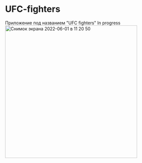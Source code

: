 # UFC-fighters
Приложение под названием "UFC fighters"
In progress 
<img width="428" alt="Снимок экрана 2022-06-01 в 11 20 50" src="https://user-images.githubusercontent.com/92681775/171339364-c7376ab2-4c81-4018-bc00-80254491de94.png">
